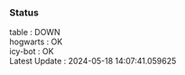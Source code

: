 ### Status


table : DOWN  
hogwarts : OK  
icy-bot : OK  
Latest Update : 2024-05-18 14:07:41.059625
